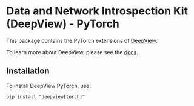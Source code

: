 # Data and Network Introspection Kit (DeepView) - PyTorch

This package contains the PyTorch extensions of [DeepView](https://github.com/apple/deepview).

To learn more about DeepView, please see the [docs](https://apple.github.io/deepview).

## Installation

To install DeepView PyTorch, use:
```
pip install "deepview[torch]"
```
